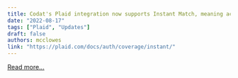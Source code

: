 ```yaml
---
title: Codat's Plaid integration now supports Instant Match, meaning access to 3,000 more U.S. institutions and a simpler auth flow for customers.
date: "2022-08-17"
tags: ["Plaid", "Updates"]
draft: false
authors: mcclowes
link: "https://plaid.com/docs/auth/coverage/instant/"
---
```


[Read more...](https://plaid.com/docs/auth/coverage/instant/)

<!--truncate-->
